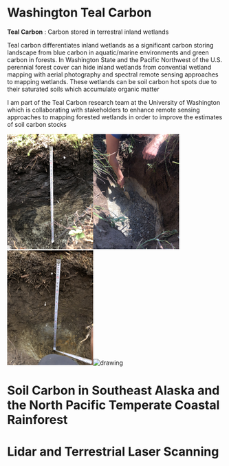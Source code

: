 # Washington Teal Carbon
**Teal Carbon**
: Carbon stored in terrestral inland wetlands

Teal carbon differentiates inland wetlands as a significant carbon storing landscape from blue carbon in aquatic/marine environments and green carbon in forests. 
In Washington State and the Pacific Northwest of the U.S. perennial forest cover can hide inland wetlands from convential wetland mapping with aerial photography 
and spectral remote sensing approaches to mapping wetlands. These wetlands can be soil carbon hot spots due to their saturated soils which accumulate organic matter 


I am part of the Teal Carbon research team at the University of Washington which is collaborating with stakeholders to enhance remote sensing approaches to mapping
forested wetlands in order to improve the estimates of soil carbon stocks

<img src="pictures/IMG_3711.JPG" alt="drawing" width="200"/><img src="pictures/IMG_3828.JPG" alt="drawing" width="200"/><img src="pictures/IMG_3860.JPG" alt="drawing" width="200"/><img src="pictures/IMG_3872.JPG" alt="drawing" width="200"/>


# Soil Carbon in Southeast Alaska and the North Pacific Temperate Coastal Rainforest

# Lidar and Terrestrial Laser Scanning
